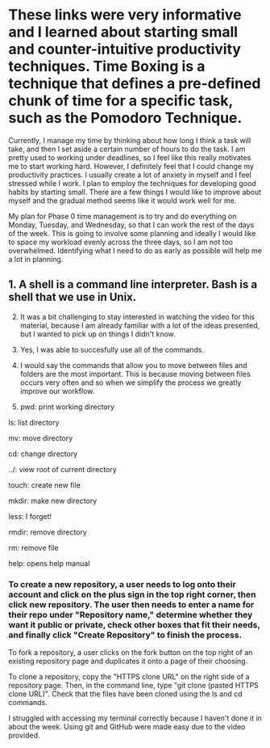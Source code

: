 # These links were very informative and I learned about starting small and counter-intuitive productivity techniques. Time Boxing is a technique that defines a pre-defined chunk of time for a specific task, such as the Pomodoro Technique.

Currently, I manage my time by thinking about how long I think a task will take, and then I set aside a certain number of hours to do the task. I am pretty used to working under deadlines, so I feel like this really motivates me to start working hard. However, I definitely feel that I could change my productivity practices. I usually create a lot of anxiety in myself and I feel stressed while I work. I plan to employ the techniques for developing good habits by starting small. There are a few things I would like to improve about myself and the gradual method seems like it would work well for me. 

My plan for Phase 0 time management is to try and do everything on Monday, Tuesday, and Wednesday, so that I can work the rest of the days of the week.  This is going to involve some planning and ideally I would like to space my workload evenly across the three days, so I am not too overwhelmed. Identifying what I need to do as early as possible will help me a lot in planning.

## 1. A shell is a command line interpreter. Bash is a shell that we use in Unix.

2. It was a bit challenging to stay interested in watching the video for this material, because I am already familiar with a lot of the ideas presented, but I wanted to pick up on things I didn't know.

3. Yes, I was able to succesfully use all of the commands.

4. I would say the commands that allow you to move between files and folders are the most important. This is because moving between files occurs very often and so when we simplify the process we greatly improve our workflow.

5. pwd: print working directory

ls: list directory

mv: move directory

cd: change directory

../: view root of current directory

touch: create new file

mkdir: make new directory

less: I forget!

rmdir: remove directory

rm: remove file

help: opens help manual

### To create a new repository, a user needs to log onto their account and click on the plus sign in the top right corner, then click new repository. The user then needs to enter a name for their repo under "Repository name," determine whether they want it public or private, check other boxes that fit their needs, and finally click "Create Repository" to finish the process.

To fork a repository, a user clicks on the fork button on the top right of an existing repository page and duplicates it onto a page of their choosing.

To clone a repository, copy the "HTTPS clone URL" on the right side of a repository page. Then, in the command line, type "git clone (pasted HTTPS clone URL)". Check that the files have been cloned using the ls and cd commands.

I struggled with accessing my terminal correctly because I haven't done it in about the week. Using git and GitHub were made easy due to the video provided.